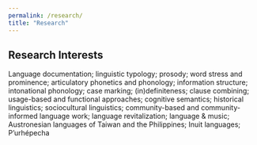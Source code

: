 ```yaml
---
permalink: /research/
title: "Research"
---
```


## Research Interests

Language documentation; linguistic typology; prosody; word stress and prominence; articulatory phonetics and phonology; information structure; intonational phonology; case marking; (in)definiteness; clause combining; usage-based and functional approaches; cognitive semantics; historical linguistics; sociocultural linguistics; community-based and community-informed language work; language revitalization; language & music; Austronesian languages of Taiwan and the Philippines; Inuit languages; P’urhépecha
